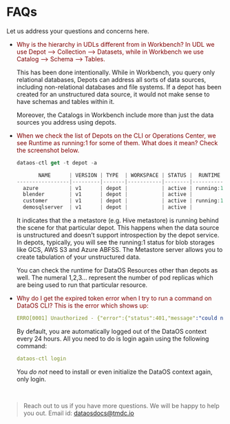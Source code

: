 # FAQs

Let us address your questions and concerns here.

- <span style="color:maroon">Why is the hierarchy in UDLs different from in Workbench? In UDL we use Depot —> Collection —> Datasets, while in Workbench we use Catalog —> Schema —> Tables.</span>
    
    This has been done intentionally. While in Workbench, you query only relational databases, Depots can address all sorts of data sources, including non-relational databases and file systems. If a depot has been created for an unstructured data source, it would not make sense to have schemas and tables within it.
    
    Moreover, the Catalogs in Workbench include more than just the data sources you address using depots.
    

- <span style="color:maroon">When we check the list of Depots on the CLI or Operations Center, we see Runtime as running:1 for some of them. What does it mean? Check the screenshot below.</span>
    
    ```jsx
    dataos-ctl get -t depot -a
    
           NAME      | VERSION | TYPE  | WORKSPACE | STATUS |  RUNTIME  |          OWNER           
    -----------------|---------|-------|-----------|--------|-----------|--------------------------
      azure          | v1      | depot |           | active | running:1 | iamgroot                            
      blender        | v1      | depot |           | active |           | dataos-resource-manager  
      customer       | v1      | depot |           | active | running:1 | thor             
      demosqlserver  | v1      | depot |           | active |           | testuser
    ```
    
    It indicates that the a metastore (e.g. Hive metastore) is running behind the scene for that particular depot. This happens when the data source is unstructured and doesn’t support introspection by the depot service. In depots, typically, you will see the running:1 status for blob storages like GCS, AWS S3 and Azure ABFSS. The Metastore server allows you to create tabulation of your unstructured data.
    
    You can check the runtime for DataOS Resources other than depots as well. The numeral 1,2,3… represent the number of pod replicas which are being used to run that particular resource.
    

- <span style="color:maroon">Why do I get the expired token error when I try to run a command on DataOS CLI? This is the error which shows up:</span>
    
    ```yaml
    ERRO[0001] Unauthorized - {"error":{"status":401,"message":"could not verify the token : oidc: token is expired (Token Expiry: 2022-09-24 06:42:39 +0000 UTC)"},"allow":false}
    ```
    
    By default, you are automatically logged out of the DataOS context every 24 hours. All you need to do is login again using the following command:
    
    ```yaml
    dataos-ctl login
    ```
    
    You *do not* need to install or even initialize the DataOS context again, only login.
    
<br>

> Reach out to us if you have more questions. We will be happy to help you out.
Email id: dataosdocs@tmdc.io
>
